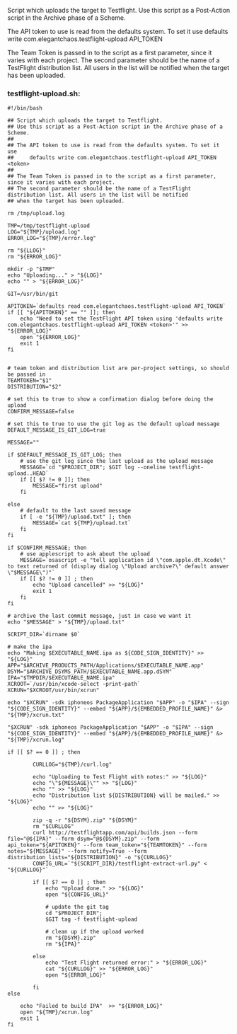  Script which uploads the target to Testflight.
 Use this script as a Post-Action script in the Archive phase of a Scheme.

 The API token to use is read from the defaults system. To set it use
     defaults write com.elegantchaos.testflight-upload API_TOKEN <token>

 The Team Token is passed in to the script as a first parameter, since it varies with each project.
 The second parameter should be the name of a TestFlight distribution list. All users in the list will be notified
 when the target has been uploaded.

### testflight-upload.sh:
    #!/bin/bash
    
    ## Script which uploads the target to Testflight.
    ## Use this script as a Post-Action script in the Archive phase of a Scheme.
    ##
    ## The API token to use is read from the defaults system. To set it use
    ##     defaults write com.elegantchaos.testflight-upload API_TOKEN <token>
    ##
    ## The Team Token is passed in to the script as a first parameter, since it varies with each project.
    ## The second parameter should be the name of a TestFlight distribution list. All users in the list will be notified
    ## when the target has been uploaded.
    
    rm /tmp/upload.log
    
    TMP=/tmp/testflight-upload
    LOG="${TMP}/upload.log"
    ERROR_LOG="${TMP}/error.log"
    
    rm "${LLOG}"
    rm "${ERROR_LOG}"
    
    mkdir -p "$TMP"
    echo "Uploading..." > "${LOG}"
    echo "" > "${ERROR_LOG}"
    
    GIT=/usr/bin/git
    
    APITOKEN=`defaults read com.elegantchaos.testflight-upload API_TOKEN`
    if [[ "${APITOKEN}" == "" ]]; then
        echo "Need to set the TestFlight API token using 'defaults write com.elegantchaos.testflight-upload API_TOKEN <token>'" >> "${ERROR_LOG}"
        open "${ERROR_LOG}"
        exit 1
    fi
    
    
    # team token and distribution list are per-project settings, so should be passed in
    TEAMTOKEN="$1"
    DISTRIBUTION="$2"
    
    # set this to true to show a confirmation dialog before doing the upload
    CONFIRM_MESSAGE=false
    
    # set this to true to use the git log as the default upload message
    DEFAULT_MESSAGE_IS_GIT_LOG=true
    
    MESSAGE=""
    
    if $DEFAULT_MESSAGE_IS_GIT_LOG; then
        # use the git log since the last upload as the upload message
        MESSAGE=`cd "$PROJECT_DIR"; $GIT log --oneline testflight-upload..HEAD`
        if [[ $? != 0 ]]; then
            MESSAGE="first upload"
        fi
    
    else
        # default to the last saved message
        if [ -e "${TMP}/upload.txt" ]; then
            MESSAGE=`cat ${TMP}/upload.txt`
        fi
    fi
    
    if $CONFIRM_MESSAGE; then
        # use applescript to ask about the upload
        MESSAGE=`osascript -e "tell application id \"com.apple.dt.Xcode\" to text returned of (display dialog \"Upload archive?\" default answer \"$MESSAGE\")"`
        if [[ $? != 0 ]] ; then
            echo "Upload cancelled" >> "${LOG}"
            exit 1
        fi
    fi
    
    # archive the last commit message, just in case we want it
    echo "$MESSAGE" > "${TMP}/upload.txt"
    
    SCRIPT_DIR=`dirname $0`
    
    # make the ipa
    echo "Making $EXECUTABLE_NAME.ipa as ${CODE_SIGN_IDENTITY}" >> "${LOG}"
    APP="$ARCHIVE_PRODUCTS_PATH/Applications/$EXECUTABLE_NAME.app"
    DSYM="$ARCHIVE_DSYMS_PATH/$EXECUTABLE_NAME.app.dSYM"
    IPA="$TMPDIR/$EXECUTABLE_NAME.ipa"
    XCROOT=`/usr/bin/xcode-select -print-path`
    XCRUN="$XCROOT/usr/bin/xcrun"
    
    echo "$XCRUN" -sdk iphoneos PackageApplication "$APP" -o "$IPA" --sign "${CODE_SIGN_IDENTITY}" --embed "${APP}/${EMBEDDED_PROFILE_NAME}" &> "${TMP}/xcrun.txt"
    
    "$XCRUN" -sdk iphoneos PackageApplication "$APP" -o "$IPA" --sign "${CODE_SIGN_IDENTITY}" --embed "${APP}/${EMBEDDED_PROFILE_NAME}" &> "${TMP}/xcrun.log"
    
    if [[ $? == 0 ]] ; then
    
            CURLLOG="${TMP}/curl.log"
    
            echo "Uploading to Test Flight with notes:" >> "${LOG}"
            echo "\"${MESSAGE}\"" >> "${LOG}"
            echo "" >> "${LOG}"
            echo "Distribution list ${DISTRIBUTION} will be mailed." >> "${LOG}"
            echo "" >> "${LOG}"
    
            zip -q -r "${DSYM}.zip" "${DSYM}"
            rm "$CURLLOG"
            curl http://testflightapp.com/api/builds.json --form file="@${IPA}" --form dsym="@${DSYM}.zip" --form api_token="${APITOKEN}" --form team_token="${TEAMTOKEN}" --form notes="${MESSAGE}" --form notify=True --form distribution_lists="${DISTRIBUTION}" -o "${CURLLOG}"
            CONFIG_URL=`"${SCRIPT_DIR}/testflight-extract-url.py" < "${CURLLOG}"`
    
            if [[ $? == 0 ]] ; then
                echo "Upload done." >> "${LOG}"
                open "${CONFIG_URL}"
    
                # update the git tag
                cd "$PROJECT_DIR";
                $GIT tag -f testflight-upload
    
                # clean up if the upload worked
                rm "${DSYM}.zip"
                rm "${IPA}"
    
            else
                echo "Test Flight returned error:" > "${ERROR_LOG}"
                cat "${CURLLOG}" >> "${ERROR_LOG}"
                open "${ERROR_LOG}"
    
            fi
    else
    
        echo "Failed to build IPA"  >> "${ERROR_LOG}"
        open "${TMP}/xcrun.log"
        exit 1
    fi
    
    
